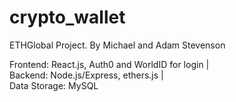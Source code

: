 # crypto_wallet
ETHGlobal Project.
By Michael and Adam Stevenson

Frontend: React.js, Auth0 and WorldID for login   |   
Backend: Node.js/Express, ethers.js   |   
Data Storage: MySQL
